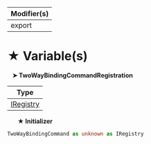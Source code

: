 | Modifier(s)                            |
|----------------------------------------|
| export |

# &#9733; Variable(s)

&nbsp;&nbsp; **&#10148; TwoWayBindingCommandRegistration**

| Type                        |
|-----------------------------|
| [IRegistry](/kernel/interface/di/iregistry) |

&nbsp;&nbsp;&nbsp;&nbsp;&nbsp; **&#9733; Initializer**

```ts
TwoWayBindingCommand as unknown as IRegistry
```